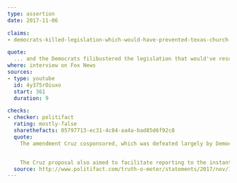 ```yaml
---
type: assertion
date: 2017-11-06

claims:
- democrats-killed-legislation-which-would-have-prevented-texas-church-shooting

quote:
  ... and the Democrats filibustered the legislation that would've resulted in this shooter being in federal prison instead of murdering those innocents in that Texas church.
where: interview on Fox News
sources:
- type: youtube
  id: 4y375rOiuxo
  start: 361
  duration: 9

checks:
- checker: politifact
  rating: mostly-false
  sharethefacts: 05797713-ec31-4c84-aa4a-bad85d6f92c8
  quote:
    The amendment Cruz cosponsored, which was defeated largely by Democrats after failing to reach a 60-vote threshold, strengthened efforts to prosecute people who lied about their criminal histories to obtain firearms. But the shooter in this case wouldn't have showed up as having lied because of the Air Force's failure to report his felony.


    The Cruz proposal also aimed to facilitate reporting to the instant background check system with guidelines and deadlines for federal agencies, including the armed services. While similar action by the Obama Justice Department around the same time didn't help, Cruz's clarifications becoming law may have. But it's impossible to say with any certainty.
  source: http://www.politifact.com/truth-o-meter/statements/2017/nov/10/ted-cruz/could-ted-cruz-have-prevented-texas-church-shootin/
---
```

